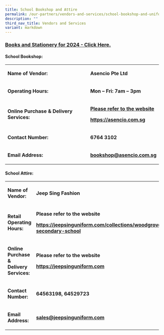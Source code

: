 ```yaml
---
title: School Bookshop and Attire
permalink: /our-partners/vendors-and-services/school-bookshop-and-uniform/
description: ""
third_nav_title: Vendors and Services
variant: markdown
---
```

<h3><strong><a href="https://sites.google.com/moe.edu.sg/parentssupportwithwoodgrovesec/books-stationery" rel="noopener noreferrer nofollow" target="_blank">Books and Stationery for 2024 - Click Here.</a></strong></h3><h4><strong>School Bookshop:</strong></h4><table><tbody><tr><td rowspan="1" colspan="1"><p><strong>Name of Vendor:</strong></p></td><td rowspan="1" colspan="1"><p><strong>Asencio Pte Ltd</strong></p></td></tr><tr><td rowspan="1" colspan="1"><p><strong>Operating Hours:</strong></p></td><td rowspan="1" colspan="1"><p><strong>Mon – Fri: 7am – 3pm</strong></p></td></tr><tr><td rowspan="1" colspan="1"><p><strong>Online Purchase &amp; Delivery Services:</strong></p></td><td rowspan="1" colspan="1"><p><strong><u>Please refer to the website</u></strong></p><p><strong><a href="https://asencio.com.sg/" rel="noopener noreferrer nofollow" target="_blank">https://asencio.com.sg</a></strong></p></td></tr><tr><td rowspan="1" colspan="1"><p><strong>Contact Number:</strong></p></td><td rowspan="1" colspan="1"><p><strong>6764 3102</strong></p></td></tr><tr><td rowspan="1" colspan="1"><p><strong>Email Address:</strong></p></td><td rowspan="1" colspan="1"><p><strong><a href="mailto:bookshop@asencio.com.sg" rel="noopener noreferrer nofollow" target="_blank">bookshop@asencio.com.sg</a></strong></p></td></tr></tbody></table><h4><strong>School Attire:</strong></h4><table><tbody><tr><td rowspan="1" colspan="1"><p><strong>Name of Vendor:</strong></p></td><td rowspan="1" colspan="1"><p><strong>Jeep Sing Fashion</strong></p></td></tr><tr><td rowspan="1" colspan="1"><p><strong>Retail Operating Hours:</strong></p></td><td rowspan="1" colspan="1"><p><strong>Please refer to the website</strong></p><p><strong><a href="https://jeepsinguniform.com" rel="noopener noreferrer nofollow" target="_blank">https://jeepsinguniform.com/collections/woodgrove-secondary-school</a></strong></p></td></tr><tr><td rowspan="1" colspan="1"><p><strong>Online Purchase &amp; Delivery Services:</strong></p></td><td rowspan="1" colspan="1"><p><strong>Please refer to the website</strong></p><p><strong><a href="https://jeepsinguniform.com" rel="noopener noreferrer nofollow" target="_blank">https://jeepsinguniform.com</a></strong></p></td></tr><tr><td rowspan="1" colspan="1"><p><strong>Contact Number:</strong></p></td><td rowspan="1" colspan="1"><p><strong>64563198, 64529723</strong></p></td></tr><tr><td rowspan="1" colspan="1"><p><strong>Email Address:</strong></p></td><td rowspan="1" colspan="1"><p><strong><a href="mailto:sales@jeepsinguniform.com" rel="noopener noreferrer nofollow" target="_blank">sales@jeepsinguniform.com</a></strong></p></td></tr></tbody></table><p></p>